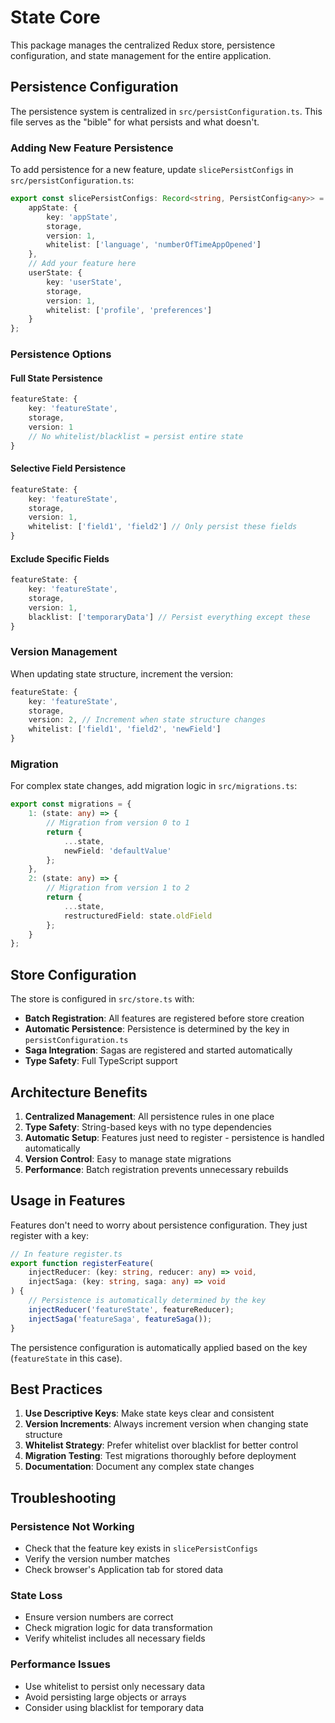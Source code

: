 # State Core

This package manages the centralized Redux store, persistence configuration, and state management for the entire application.

## Persistence Configuration

The persistence system is centralized in `src/persistConfiguration.ts`. This file serves as the "bible" for what persists and what doesn't.

### Adding New Feature Persistence

To add persistence for a new feature, update `slicePersistConfigs` in `src/persistConfiguration.ts`:

```typescript
export const slicePersistConfigs: Record<string, PersistConfig<any>> = {
    appState: {
        key: 'appState',
        storage,
        version: 1,
        whitelist: ['language', 'numberOfTimeAppOpened']
    },
    // Add your feature here
    userState: {
        key: 'userState',
        storage,
        version: 1,
        whitelist: ['profile', 'preferences']
    }
};
```

### Persistence Options

#### Full State Persistence
```typescript
featureState: {
    key: 'featureState',
    storage,
    version: 1
    // No whitelist/blacklist = persist entire state
}
```

#### Selective Field Persistence
```typescript
featureState: {
    key: 'featureState',
    storage,
    version: 1,
    whitelist: ['field1', 'field2'] // Only persist these fields
}
```

#### Exclude Specific Fields
```typescript
featureState: {
    key: 'featureState',
    storage,
    version: 1,
    blacklist: ['temporaryData'] // Persist everything except these
}
```

### Version Management

When updating state structure, increment the version:

```typescript
featureState: {
    key: 'featureState',
    storage,
    version: 2, // Increment when state structure changes
    whitelist: ['field1', 'field2', 'newField']
}
```

### Migration

For complex state changes, add migration logic in `src/migrations.ts`:

```typescript
export const migrations = {
    1: (state: any) => {
        // Migration from version 0 to 1
        return {
            ...state,
            newField: 'defaultValue'
        };
    },
    2: (state: any) => {
        // Migration from version 1 to 2
        return {
            ...state,
            restructuredField: state.oldField
        };
    }
};
```

## Store Configuration

The store is configured in `src/store.ts` with:

- **Batch Registration**: All features are registered before store creation
- **Automatic Persistence**: Persistence is determined by the key in `persistConfiguration.ts`
- **Saga Integration**: Sagas are registered and started automatically
- **Type Safety**: Full TypeScript support

## Architecture Benefits

1. **Centralized Management**: All persistence rules in one place
2. **Type Safety**: String-based keys with no type dependencies
3. **Automatic Setup**: Features just need to register - persistence is handled automatically
4. **Version Control**: Easy to manage state migrations
5. **Performance**: Batch registration prevents unnecessary rebuilds

## Usage in Features

Features don't need to worry about persistence configuration. They just register with a key:

```typescript
// In feature register.ts
export function registerFeature(
    injectReducer: (key: string, reducer: any) => void,
    injectSaga: (key: string, saga: any) => void
) {
    // Persistence is automatically determined by the key
    injectReducer('featureState', featureReducer);
    injectSaga('featureSaga', featureSaga());
}
```

The persistence configuration is automatically applied based on the key (`featureState` in this case).

## Best Practices

1. **Use Descriptive Keys**: Make state keys clear and consistent
2. **Version Increments**: Always increment version when changing state structure
3. **Whitelist Strategy**: Prefer whitelist over blacklist for better control
4. **Migration Testing**: Test migrations thoroughly before deployment
5. **Documentation**: Document any complex state changes

## Troubleshooting

### Persistence Not Working
- Check that the feature key exists in `slicePersistConfigs`
- Verify the version number matches
- Check browser's Application tab for stored data

### State Loss
- Ensure version numbers are correct
- Check migration logic for data transformation
- Verify whitelist includes all necessary fields

### Performance Issues
- Use whitelist to persist only necessary data
- Avoid persisting large objects or arrays
- Consider using blacklist for temporary data
